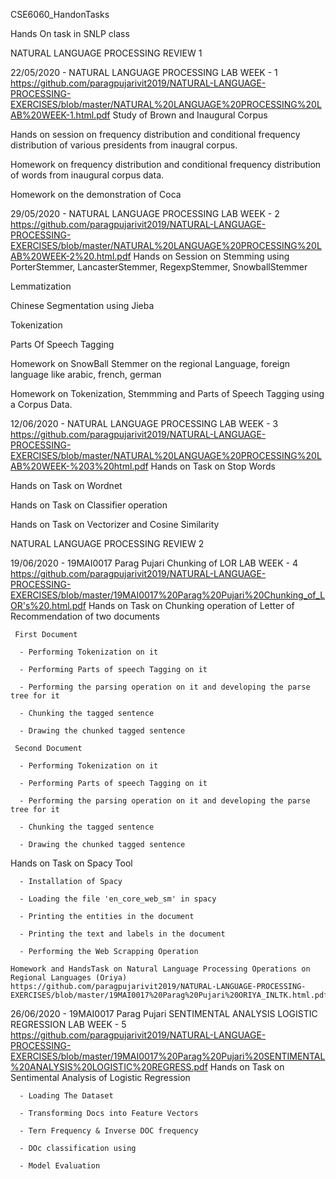 CSE6060_HandonTasks

Hands On task in SNLP class

NATURAL LANGUAGE PROCESSING REVIEW 1

 22/05/2020 - NATURAL LANGUAGE PROCESSING LAB WEEK - 1
 https://github.com/paragpujarivit2019/NATURAL-LANGUAGE-PROCESSING-EXERCISES/blob/master/NATURAL%20LANGUAGE%20PROCESSING%20LAB%20WEEK-1.html.pdf 
  Study of Brown and Inaugural Corpus
  
  Hands on session on frequency distribution and conditional frequency distribution of various presidents from inaugral corpus.
  
  Homework on frequency distribution and conditional frequency distribution of words from inaugural corpus data.
  
  Homework on the demonstration of Coca
  
29/05/2020 - NATURAL LANGUAGE PROCESSING LAB WEEK - 2
https://github.com/paragpujarivit2019/NATURAL-LANGUAGE-PROCESSING-EXERCISES/blob/master/NATURAL%20LANGUAGE%20PROCESSING%20LAB%20WEEK-2%20.html.pdf
  Hands on Session on Stemming using PorterStemmer, LancasterStemmer, RegexpStemmer, SnowballStemmer
  
  Lemmatization
  
  Chinese Segmentation using Jieba
  
  Tokenization
  
  Parts Of Speech Tagging
  
  Homework on SnowBall Stemmer on the regional Language, foreign language like arabic, french, german
  
  Homework on Tokenization, Stemmming and Parts of Speech Tagging using a Corpus Data.
  
 12/06/2020 - NATURAL LANGUAGE PROCESSING LAB WEEK - 3
 https://github.com/paragpujarivit2019/NATURAL-LANGUAGE-PROCESSING-EXERCISES/blob/master/NATURAL%20LANGUAGE%20PROCESSING%20LAB%20WEEK-%203%20html.pdf
  Hands on Task on Stop Words
  
  Hands on Task on Wordnet
  
  Hands on Task on Classifier operation
  
  Hands on Task on Vectorizer and Cosine Similarity
  
NATURAL LANGUAGE PROCESSING REVIEW 2  

 19/06/2020 - 19MAI0017 Parag Pujari Chunking of LOR LAB WEEK - 4
 https://github.com/paragpujarivit2019/NATURAL-LANGUAGE-PROCESSING-EXERCISES/blob/master/19MAI0017%20Parag%20Pujari%20Chunking_of_LOR's%20.html.pdf
  Hands on Task on Chunking operation of Letter of Recommendation of two documents
  
     First Document
     
      - Performing Tokenization on it
      
      - Performing Parts of speech Tagging on it
      
      - Performing the parsing operation on it and developing the parse tree for it
      
      - Chunking the tagged sentence
      
      - Drawing the chunked tagged sentence
      
     Second Document
     
      - Performing Tokenization on it
      
      - Performing Parts of speech Tagging on it
      
      - Performing the parsing operation on it and developing the parse tree for it
      
      - Chunking the tagged sentence
      
      - Drawing the chunked tagged sentence
      
   Hands on Task on Spacy Tool
   
      - Installation of Spacy
      
      - Loading the file 'en_core_web_sm' in spacy
      
      - Printing the entities in the document
      
      - Printing the text and labels in the document
      
      - Performing the Web Scrapping Operation
      
    Homework and HandsTask on Natural Language Processing Operations on Regional Languages (Oriya)
    https://github.com/paragpujarivit2019/NATURAL-LANGUAGE-PROCESSING-EXERCISES/blob/master/19MAI0017%20Parag%20Pujari%20ORIYA_INLTK.html.pdf

 26/06/2020 - 19MAI0017 Parag Pujari SENTIMENTAL ANALYSIS LOGISTIC REGRESSION LAB WEEK - 5
 https://github.com/paragpujarivit2019/NATURAL-LANGUAGE-PROCESSING-EXERCISES/blob/master/19MAI0017%20Parag%20Pujari%20SENTIMENTAL%20ANALYSIS%20LOGISTIC%20REGRESS.pdf
    Hands on Task on Sentimental Analysis of Logistic Regression
    
      - Loading The Dataset
      
      - Transforming Docs into Feature Vectors
      
      - Tern Frequency & Inverse DOC frequency
      
      - DOc classification using
      
      - Model Evaluation
   
  
      
  
  
  
  
  
  



